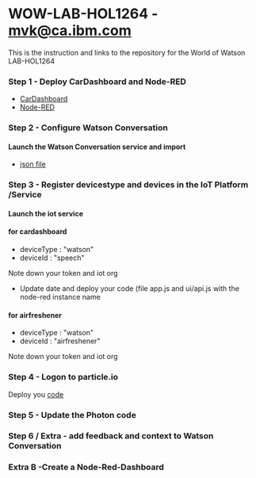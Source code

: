 # WOW-LAB-HOL1264 - mvk@ca.ibm.com
This is the instruction and links to the repository for the World of Watson LAB-HOL1264

### Step 1 - Deploy CarDashboard and Node-RED
- [CarDashboard](https://github.com/markusvankempen/WowHol1264-CarDash)
- [Node-RED](https://github.com/markusvankempen/WoWHoL1264-Node-RED)

### Step 2 - Configure Watson Conversation
#### Launch the Watson Conversation service and import
- [json file](https://raw.githubusercontent.com/markusvankempen/WowHol1264-CarDash/master/training/airfreshener.json)

### Step 3 - Register devicestype and devices in the IoT Platform /Service
#### Launch the iot service 
#### for cardashboard 
- deviceType : "watson"
- deviceId : "speech"

Note down your token and iot org

- Update date and deploy your code (file app.js and ui/api.js with the node-red instance name


#### for airfreshener 
- deviceType : "watson"
- deviceId : "airfreshener"

Note down your token and iot org

### Step 4 - Logon to particle.io 
Deploy you [code](https://raw.githubusercontent.com/markusvankempen/WowHol1264-CarDash/master/particle/airfreshener.json)

### Step 5 - Update the Photon code

### Step 6 / Extra - add feedback and context to Watson Conversation 

### Extra B -Create a Node-Red-Dashboard

